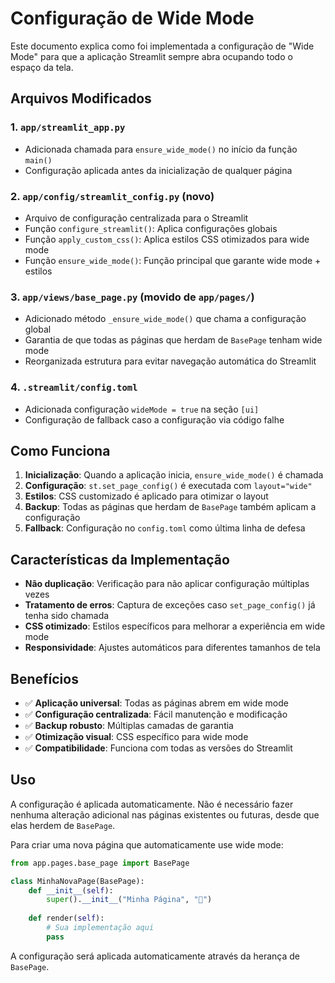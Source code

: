 # Configuração de Wide Mode

Este documento explica como foi implementada a configuração de "Wide Mode" para que a aplicação Streamlit sempre abra ocupando todo o espaço da tela.

## Arquivos Modificados

### 1. `app/streamlit_app.py`
- Adicionada chamada para `ensure_wide_mode()` no início da função `main()`
- Configuração aplicada antes da inicialização de qualquer página

### 2. `app/config/streamlit_config.py` (novo)
- Arquivo de configuração centralizada para o Streamlit
- Função `configure_streamlit()`: Aplica configurações globais
- Função `apply_custom_css()`: Aplica estilos CSS otimizados para wide mode
- Função `ensure_wide_mode()`: Função principal que garante wide mode + estilos

### 3. `app/views/base_page.py` (movido de `app/pages/`)
- Adicionado método `_ensure_wide_mode()` que chama a configuração global
- Garantia de que todas as páginas que herdam de `BasePage` tenham wide mode
- Reorganizada estrutura para evitar navegação automática do Streamlit

### 4. `.streamlit/config.toml`
- Adicionada configuração `wideMode = true` na seção `[ui]`
- Configuração de fallback caso a configuração via código falhe

## Como Funciona

1. **Inicialização**: Quando a aplicação inicia, `ensure_wide_mode()` é chamada
2. **Configuração**: `st.set_page_config()` é executada com `layout="wide"`
3. **Estilos**: CSS customizado é aplicado para otimizar o layout
4. **Backup**: Todas as páginas que herdam de `BasePage` também aplicam a configuração
5. **Fallback**: Configuração no `config.toml` como última linha de defesa

## Características da Implementação

- **Não duplicação**: Verificação para não aplicar configuração múltiplas vezes
- **Tratamento de erros**: Captura de exceções caso `set_page_config()` já tenha sido chamada
- **CSS otimizado**: Estilos específicos para melhorar a experiência em wide mode
- **Responsividade**: Ajustes automáticos para diferentes tamanhos de tela

## Benefícios

- ✅ **Aplicação universal**: Todas as páginas abrem em wide mode
- ✅ **Configuração centralizada**: Fácil manutenção e modificação
- ✅ **Backup robusto**: Múltiplas camadas de garantia
- ✅ **Otimização visual**: CSS específico para wide mode
- ✅ **Compatibilidade**: Funciona com todas as versões do Streamlit

## Uso

A configuração é aplicada automaticamente. Não é necessário fazer nenhuma alteração adicional nas páginas existentes ou futuras, desde que elas herdem de `BasePage`.

Para criar uma nova página que automaticamente use wide mode:

```python
from app.pages.base_page import BasePage

class MinhaNovaPage(BasePage):
    def __init__(self):
        super().__init__("Minha Página", "🚀")
    
    def render(self):
        # Sua implementação aqui
        pass
```

A configuração será aplicada automaticamente através da herança de `BasePage`.
